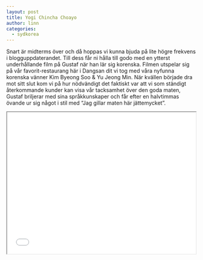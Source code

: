 ```yaml
---
layout: post
title: Yogi Chincha Choayo
author: linn
categories:
  - sydkorea
---
```


Snart är midterms över och då hoppas vi kunna bjuda på lite högre frekvens i blogguppdaterandet. Till dess får ni hålla till godo med en ytterst underhållande film på Gustaf när han lär sig korenska. Filmen utspelar sig på vår favorit-restaurang här i Dangsan dit vi tog med våra nyfunna korenska vänner Kim Byeong Soo & Yu Jeong Min. När kvällen började dra mot sitt slut kom vi på hur nödvändigt det faktiskt var att vi som ständigt återkommande kunder kan visa vår tacksamhet över den goda maten, Gustaf briljerar med sina språkkunskaper och får efter en halvtimmas övande ur sig något i stil med “Jag gillar maten här jättemycket”.

<iframe src="//player.vimeo.com/video/31005037" width="500" height="375"> </iframe>